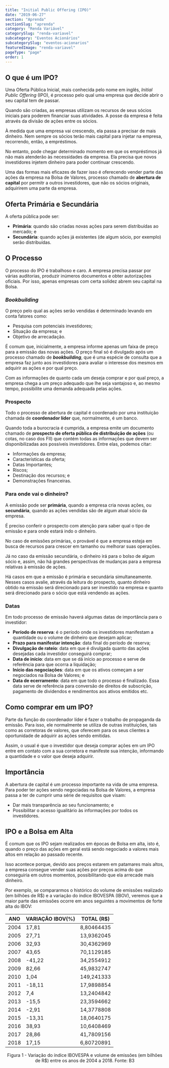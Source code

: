 ```yaml
---
title: "Initial Public Offering (IPO)"
date: "2019-06-27"
section: "Aprenda"
sectionSlug: "aprenda"
category: "Renda Variável"
categorySlug: "renda-variavel"
subcategory: "Eventos Acionários"
subcategorySlug: "eventos-acionarios"
featuredImage: "renda-variavel"
pageType: "page"
order: 1
---
```


## O que é um IPO?

Uma Oferta Pública Inicial, mais conhecida pelo nome em inglês, *Initial Public Offering* (IPO), é processo pelo qual uma empresa que decide abrir o seu capital tem de passar.

Quando são criadas, as empresas utilizam os recursos de seus sócios iniciais para poderem financiar suas atividades. A posse da empresa é feita através da divisão de ações entre os sócios.

À medida que uma empresa vai crescendo, ela passa a precisar de mais dinheiro. Nem sempre os sócios terão mais capital para injetar na empresa, recorrendo, então, a empréstimos.

No entanto, pode chegar determinado momento em que os empréstimos já não mais atenderão às necessidades da empresa. Ela precisa que novos investidores injetem dinheiro para poder continuar crescendo.

Uma das formas mais eficazes de fazer isso é oferecendo vender parte das ações da empresa na Bolsa de Valores, processo chamado de **abertura de capital** por permitr a outros investidores, que não os sócios originais, adquirirem uma parte da empresa.

## Oferta Primária e Secundária

A oferta pública pode ser:

- **Primária**: quando são criadas novas ações para serem distribuídas ao mercado; e
- **Secundária**: quando ações já existentes (de algum sócio, por exemplo) serão distribuídas. 

## O Processo

O processo do IPO é trabalhoso e caro. A empresa precisa passar por várias auditorias, produzir inúmeros documentos e obter autorizações oficiais. Por isso, apenas empresas com certa solidez abrem seu capital na Bolsa.

### *Bookbuilding*

O preço pelo qual as ações serão vendidas é determinado levando em conta fatores como:

- Pesquisa com potenciais investidores;
- Situação da empresa; e
- Objetivo de arrecadação.

É comum que, inicialmente, a empresa informe apenas um faixa de preço para a emissão das novas ações. O preço final só é divulgado após um processo chamado de ***bookbuilding***, que é uma espécie de consulta que a empresa faz junto aos investidores para avaliar o interesse dos mesmos em adquirir as ações e por qual preço.

Com as informações de quanto cada um deseja comprar e por qual preço, a empresa chega a um preço adequado que lhe seja vantajoso e, ao mesmo tempo, possibilite uma demanda adequada pelas ações.

### Prospecto

Todo o processo de abertura de capital é coordenado por uma instituição chamada de **coordenador líder** que, normalmente, é um banco.

Quando toda a burocracia é cumprida, a empresa emite um documento chamado de **prospecto de oferta pública de distribuição de ações** (ou cotas, no caso dos FII) que contém todas as informações que devem ser disponibilizadas aos possíveis investidores. Entre elas, podemos citar:

- Informações da empresa;
- Características da oferta;
- Datas Importantes;
- Riscos;
- Destinação dos recursos; e
- Demonstrações financeiras.

### Para onde vai o dinheiro?

A emissão pode ser **primária**, quando a empresa cria novas ações, ou **secundária**, quando as ações vendidas são de algum atual sócio da empresa.

É preciso conferir o prospecto com atenção para saber qual o tipo de emissão e para onde estará indo o dinheiro. 

No caso de emissões primárias, o provável é que a empresa esteja em busca de recursos para crescer em tamanho ou melhorar suas operações. 

Já no caso da emissão secundária, o dinheiro irá para o bolso de algum sócio e, assim, não há grandes perspectivas de mudanças para a empresa relativas à emissão de ações.

Há casos em que a emissão é primária e secundária simultaneamente. Nesses casos avalie, através da leitura do prospecto, quanto dinheiro obtido na emissão será direcionado para ser investido na empresa e quanto será direcionado para o sócio que está vendendo as ações.

### Datas

Em todo processo de emissão haverá algumas datas de importância para o investidor:


- **Período de reserva**: é o período onde os investidores manifestam a quantidade ou o volume de dinheiro que desejam aplicar;
- **Prazo para manifestar intenção**: data final do período de reserva;
- **Divulgação de rateio**: data em que é divulgada quanto das ações desejadas cada investidor conseguirá comprar; 
- **Data de início**: data em que se dá início ao processo e serve de referência para que ocorra a liquidação;
- **Início das negociações**: data em que os ativos começam a ser negociados na Bolsa de Valores; e
- **Data de ecerramento**: data em que todo o processo é finalizado. Essa data serve de referência para conversão de direitos de subscrição, pagamento de dividendos e rendimentos aos ativos emitidos etc.

## Como comprar em um IPO?

Parte da função do coordenador líder é fazer o trabalho de propaganda da emissão. Para isso, ele normalmente se utiliza de outras instituições, tais como as corretoras de valores, que oferecem para os seus clientes a oportunidade de adquirir as ações sendo emitidas.

Assim, o usual é que o investidor que deseja comprar ações em um IPO entre em contato com a sua corretora e manifeste sua intenção, informando a quantidade e o valor que deseja adquirir.




## Importância

A abertura de capital é um processo importante na vida de uma empresa. Para poder ter ações sendo negociadas na Bolsa de Valores, a empresa passa a ter de cumprir uma série de requisitos que visam:

- Dar mais transparência ao seu funcionamento; e
- Possibilitar o acesso igualitário às informações por todos os investidores.

## IPO e a Bolsa em Alta

É comum que os IPO sejam realizados em épocas de Bolsa em alta, isto é, quando o preço das ações em geral está sendo negociado a valores mais altos em relação ao passado recente.

Isso acontece porque, devido aos preços estarem em patamares mais altos, a empresa consegue vender suas ações por preços acima do que conseguiria em outros momentos, possibilitando que ela arrecade mais dinheiro.

Por exemplo, se compararmos o histórico do volume de emissões realizado (em bilhões de R$) e a variação do índice IBOVESPA (IBOV), veremos que a maior parte das emissões ocorre em anos seguintes a movimentos de forte alta do IBOV:

| ANO  | VARIAÇÃO IBOV(%) | TOTAL (R$) |
|------|------------------|------------|
| 2004 | 17,81            | 8,80464435 |
| 2005 | 27,71            | 13,9362045 |
| 2006 | 32,93            | 30,4362969 |
| 2007 | 43,65            | 70,1129185 |
| 2008 | -41,22           | 34,2554912 |
| 2009 | 82,66            | 45,9832747 |
| 2010 | 1,04             | 149,241333 |
| 2011 | -18,11           | 17,9898854 |
| 2012 | 7,4              | 13,2404842 |
| 2013 | -15,5            | 23,3594662 |
| 2014 | -2,91            | 14,3778808 |
| 2015 | -13,31           | 18,0640175 |
| 2016 | 38,93            | 10,6408469 |
| 2017 | 28,86            | 41,7809156 |
| 2018 | 17,15            | 6,80720891 |

<p class="legenda" style="text-align:center">Figura 1 - Variação do índice IBOVESPA e volume de emissões (em bilhões de R$) entre os anos de 2004 a 2018. Fonte: B3</p>